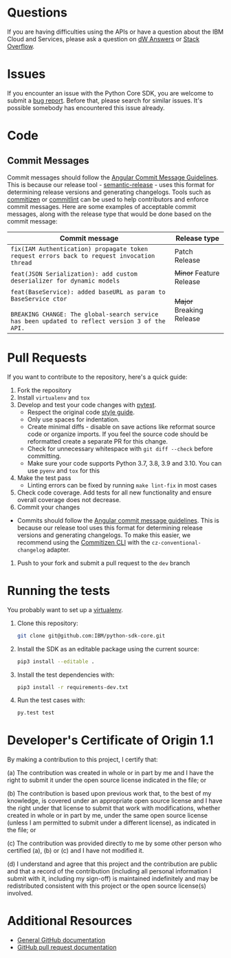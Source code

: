 # Questions

If you are having difficulties using the APIs or have a question about the IBM Cloud and Services,
please ask a question on [dW Answers][dw] or [Stack Overflow][stackoverflow].

# Issues

If you encounter an issue with the Python Core SDK, you are welcome to submit a [bug report](https://github.com/IBM/python-sdk-core/issues).
Before that, please search for similar issues. It's possible somebody has encountered this issue already.

# Code
## Commit Messages
Commit messages should follow the [Angular Commit Message Guidelines](https://github.com/angular/angular/blob/master/CONTRIBUTING.md#-commit-message-guidelines).
This is because our release tool - [semantic-release](https://github.com/semantic-release/semantic-release) -
uses this format for determining release versions and generating changelogs.
Tools such as [commitizen](https://github.com/commitizen/cz-cli) or [commitlint](https://github.com/conventional-changelog/commitlint)
can be used to help contributors and enforce commit messages.
Here are some examples of acceptable commit messages, along with the release type that would be done based on the commit message:

| Commit message                                                                                                                                                              | Release type               |
|-----------------------------------------------------------------------------------------------------------------------------------------------------------------------------|----------------------------|
| `fix(IAM Authentication) propagate token request errors back to request invocation thread`                                                                                  | Patch Release              |
| `feat(JSON Serialization): add custom deserializer for dynamic models`                                                                                                      | ~~Minor~~ Feature Release  |
| `feat(BaseService): added baseURL as param to BaseService ctor`<br><br>`BREAKING CHANGE: The global-search service has been updated to reflect version 3 of the API.`       | ~~Major~~ Breaking Release |

# Pull Requests

If you want to contribute to the repository, here's a quick guide:

1. Fork the repository
1. Install `virtualenv` and `tox`
1. Develop and test your code changes with [pytest].
    * Respect the original code [style guide][styleguide].
    * Only use spaces for indentation.
    * Create minimal diffs - disable on save actions like reformat source code or organize imports. If you feel the source code should be reformatted create a separate PR for this change.
    * Check for unnecessary whitespace with `git diff --check` before committing.
    * Make sure your code supports Python 3.7, 3.8, 3.9 and 3.10. You can use `pyenv` and `tox` for this
1. Make the test pass
    *  Linting errors can be fixed by running `make lint-fix` in most cases
1. Check code coverage. Add tests for all new functionality and ensure overall coverage does not decrease.
1. Commit your changes
* Commits should follow the [Angular commit message guidelines](https://github.com/angular/angular/blob/master/CONTRIBUTING.md#-commit-message-guidelines). This is because our release tool uses this format for determining release versions and generating changelogs. To make this easier, we recommend using the [Commitizen CLI](https://github.com/commitizen/cz-cli) with the `cz-conventional-changelog` adapter.
1. Push to your fork and submit a pull request to the `dev` branch

# Running the tests

You probably want to set up a [virtualenv].

1. Clone this repository:
    ```sh
    git clone git@github.com:IBM/python-sdk-core.git
    ```
1. Install the SDK as an editable package using the current source:
    ```sh
    pip3 install --editable .
    ```
1. Install the test dependencies with:
    ```sh
    pip3 install -r requirements-dev.txt
    ```
1. Run the test cases with:
    ```sh
    py.test test
    ```

# Developer's Certificate of Origin 1.1
By making a contribution to this project, I certify that:

(a) The contribution was created in whole or in part by me and I
   have the right to submit it under the open source license
   indicated in the file; or

(b) The contribution is based upon previous work that, to the best
   of my knowledge, is covered under an appropriate open source
   license and I have the right under that license to submit that
   work with modifications, whether created in whole or in part
   by me, under the same open source license (unless I am
   permitted to submit under a different license), as indicated
   in the file; or

(c) The contribution was provided directly to me by some other
   person who certified (a), (b) or (c) and I have not modified
   it.

(d) I understand and agree that this project and the contribution
   are public and that a record of the contribution (including all
   personal information I submit with it, including my sign-off) is
   maintained indefinitely and may be redistributed consistent with
   this project or the open source license(s) involved.

# Additional Resources

* [General GitHub documentation](https://help.github.com/)
* [GitHub pull request documentation](https://help.github.com/send-pull-requests/)

[dw]: https://developer.ibm.com/answers/questions/ask.html
[stackoverflow]: http://stackoverflow.com/questions/ask?tags=ibm
[styleguide]: http://google.github.io/styleguide/pyguide.html
[pytest]: http://pytest.org/latest/
[virtualenv]: http://virtualenv.readthedocs.org/en/latest/index.html
